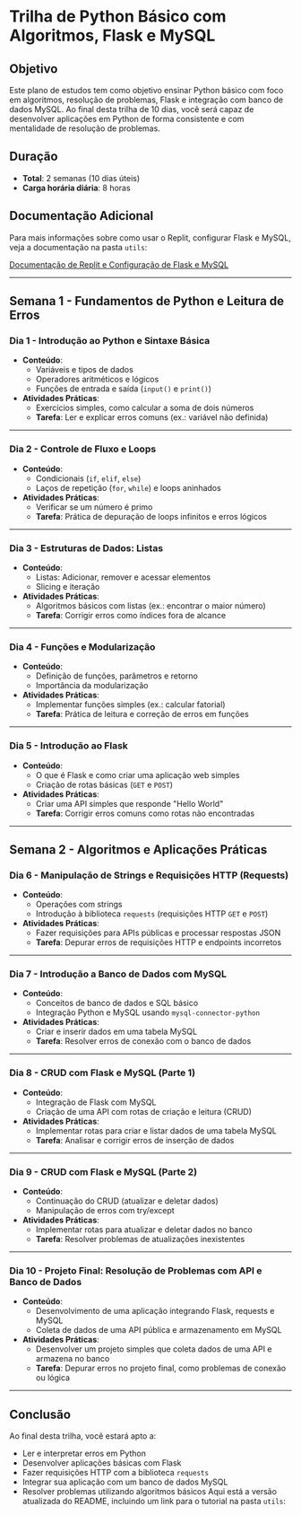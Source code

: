 # Trilha de Python Básico com Algoritmos, Flask e MySQL

## Objetivo
Este plano de estudos tem como objetivo ensinar Python básico com foco em algoritmos, resolução de problemas, Flask e integração com banco de dados MySQL. Ao final desta trilha de 10 dias, você será capaz de desenvolver aplicações em Python de forma consistente e com mentalidade de resolução de problemas.

## Duração
- **Total**: 2 semanas (10 dias úteis)
- **Carga horária diária**: 8 horas

## Documentação Adicional

Para mais informações sobre como usar o Replit, configurar Flask e MySQL, veja a documentação na pasta `utils`:

[Documentação de Replit e Configuração de Flask e MySQL](./utils/README.md)

---

## Semana 1 - Fundamentos de Python e Leitura de Erros

### Dia 1 - Introdução ao Python e Sintaxe Básica
- **Conteúdo**:
  - Variáveis e tipos de dados
  - Operadores aritméticos e lógicos
  - Funções de entrada e saída (`input()` e `print()`)
- **Atividades Práticas**:
  - Exercícios simples, como calcular a soma de dois números
  - **Tarefa**: Ler e explicar erros comuns (ex.: variável não definida)

---

### Dia 2 - Controle de Fluxo e Loops
- **Conteúdo**:
  - Condicionais (`if`, `elif`, `else`)
  - Laços de repetição (`for`, `while`) e loops aninhados
- **Atividades Práticas**:
  - Verificar se um número é primo
  - **Tarefa**: Prática de depuração de loops infinitos e erros lógicos

---

### Dia 3 - Estruturas de Dados: Listas
- **Conteúdo**:
  - Listas: Adicionar, remover e acessar elementos
  - Slicing e iteração
- **Atividades Práticas**:
  - Algoritmos básicos com listas (ex.: encontrar o maior número)
  - **Tarefa**: Corrigir erros como índices fora de alcance

---

### Dia 4 - Funções e Modularização
- **Conteúdo**:
  - Definição de funções, parâmetros e retorno
  - Importância da modularização
- **Atividades Práticas**:
  - Implementar funções simples (ex.: calcular fatorial)
  - **Tarefa**: Prática de leitura e correção de erros em funções

---

### Dia 5 - Introdução ao Flask
- **Conteúdo**:
  - O que é Flask e como criar uma aplicação web simples
  - Criação de rotas básicas (`GET` e `POST`)
- **Atividades Práticas**:
  - Criar uma API simples que responde "Hello World"
  - **Tarefa**: Corrigir erros comuns como rotas não encontradas

---

## Semana 2 - Algoritmos e Aplicações Práticas

### Dia 6 - Manipulação de Strings e Requisições HTTP (Requests)
- **Conteúdo**:
  - Operações com strings
  - Introdução à biblioteca `requests` (requisições HTTP `GET` e `POST`)
- **Atividades Práticas**:
  - Fazer requisições para APIs públicas e processar respostas JSON
  - **Tarefa**: Depurar erros de requisições HTTP e endpoints incorretos

---

### Dia 7 - Introdução a Banco de Dados com MySQL
- **Conteúdo**:
  - Conceitos de banco de dados e SQL básico
  - Integração Python e MySQL usando `mysql-connector-python`
- **Atividades Práticas**:
  - Criar e inserir dados em uma tabela MySQL
  - **Tarefa**: Resolver erros de conexão com o banco de dados

---

### Dia 8 - CRUD com Flask e MySQL (Parte 1)
- **Conteúdo**:
  - Integração de Flask com MySQL
  - Criação de uma API com rotas de criação e leitura (CRUD)
- **Atividades Práticas**:
  - Implementar rotas para criar e listar dados de uma tabela MySQL
  - **Tarefa**: Analisar e corrigir erros de inserção de dados

---

### Dia 9 - CRUD com Flask e MySQL (Parte 2)
- **Conteúdo**:
  - Continuação do CRUD (atualizar e deletar dados)
  - Manipulação de erros com try/except
- **Atividades Práticas**:
  - Implementar rotas para atualizar e deletar dados no banco
  - **Tarefa**: Resolver problemas de atualizações inexistentes

---

### Dia 10 - Projeto Final: Resolução de Problemas com API e Banco de Dados
- **Conteúdo**:
  - Desenvolvimento de uma aplicação integrando Flask, requests e MySQL
  - Coleta de dados de uma API pública e armazenamento em MySQL
- **Atividades Práticas**:
  - Desenvolver um projeto simples que coleta dados de uma API e armazena no banco
  - **Tarefa**: Depurar erros no projeto final, como problemas de conexão ou lógica

---

## Conclusão
Ao final desta trilha, você estará apto a:
- Ler e interpretar erros em Python
- Desenvolver aplicações básicas com Flask
- Fazer requisições HTTP com a biblioteca `requests`
- Integrar sua aplicação com um banco de dados MySQL
- Resolver problemas utilizando algoritmos básicos
Aqui está a versão atualizada do README, incluindo um link para o tutorial na pasta `utils`:


